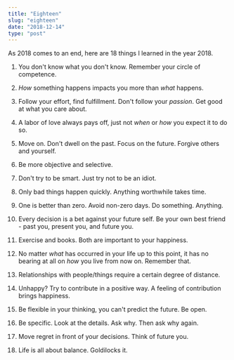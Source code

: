 ```yaml
---
title: "Eighteen"
slug: "eighteen"
date: "2018-12-14"
type: "post"
---
```


As 2018 comes to an end, here are 18 things I learned in the year 2018.  

1. You don't know what you don't know. Remember your circle of competence. 

2. *How* something happens impacts you more than *what* happens. 

3. Follow your effort, find fulfillment. Don't follow your *passion*. Get good at what you care about. 

4. A labor of love always pays off, just not *when* or *how* you expect it to do so. 

5. Move on. Don't dwell on the past. Focus on the future. Forgive others and yourself. 

6. Be more objective and selective. 

7. Don't try to be smart. Just try not to be an idiot. 

8. Only bad things happen quickly. Anything worthwhile takes time. 

9. One is better than zero. Avoid non-zero days. Do something. Anything. 

10. Every decision is a bet against your future self. Be your own best friend - past you, present you, and future you. 

11. Exercise and books. Both are important to your happiness. 

12. No matter *what* has occurred in your life up to this point, it has no bearing at all on *how* you live from now on. Remember that. 

13. Relationships with people/things require a certain degree of distance. 

14. Unhappy? Try to contribute in a positive way. A feeling of contribution brings happiness. 

15. Be flexible in your thinking, you can't predict the future. Be open. 

16. Be specific. Look at the details. Ask why. Then ask why again. 

17. Move regret in front of your decisions. Think of future you. 

18. Life is all about balance. Goldilocks it. 
